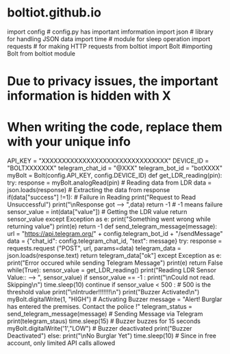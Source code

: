 # boltiot.github.io
import config # config.py has important imformation 
import json # library for handling JSON data
import time # module for sleep operation 
import requests # for making HTTP requests
from boltiot import Bolt #importing Bolt from boltiot module
# Due to privacy issues, the important information is hidden with X 
# When writing the code, replace them with your unique info
API_KEY = "XXXXXXXXXXXXXXXXXXXXXXXXXXXXXXX" 
DEVICE_ID = "BOLTXXXXXXX"
telegram_chat_id = "@XXX" 
telegram_bot_id = "botXXXX"
myBolt = Bolt(config.API_KEY, config.DEVICE_ID)
def get_LDR_reading(pin):
try:
response = myBolt.analogRead(pin) # Reading data from LDR 
data = json.loads(response) # Extracting the data from response
if(data["success"] !=1): # Failure in Reading 
print("Request to Read Unsuccessful") 
print("\nResponse got --> ",data)
return -1 # -1 means failure
sensor_value = int(data["value"]) # Getting the LDR value 
return sensor_value
except Exception as e:
print("Something went wrong while returning value") 
print(e)
return -1
def send_telegram_message(message):
url = "https://api.telegram.org/" + config.telegram_bot_id + "/sendMessage" 
data = {"chat_id": config.telegram_chat_id, "text": message}
try:
response = requests.request ("POST", url, params=data) 
telegram_data = json.loads(response.text)
return telegram_data["ok"] 
except Exception as e:
print("Error occured while sending Telegram Message") 
print(e)
return False
while(True):
sensor_value = get_LDR_reading()
print("Reading LDR Sensor Value:: --> ", sensor_value)
if sensor_value == -1 :
print("\nCould not read. Skipping\n") 
time.sleep(10)
continue
if sensor_value < 500 : # 500 is the threshold value 
print("\nIntruder!!!!!!!\n")
print("Buzzer Activated\n")
myBolt.digitalWrite(1, "HIGH") # Activating Buzzer
message = "Alert! Burglar has entered the premises. Contact the police !" 
telegram_status = send_telegram_message(message) # Sending Message via
Telegram
print(telegram_staus)
time.sleep(15) # Buzzer buzzes for 15 seconds 
myBolt.digitalWrite('1',"LOW") # Buzzer deactivated
print("Buzzer Deactivated")
else:
print("\nNo Burglar Yet")
time.sleep(10) # Since in free account, only limited API calls allowed
